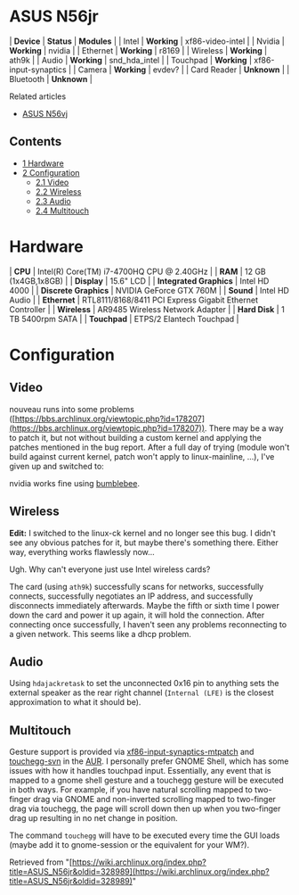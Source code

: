 # ASUS N56jr

| **Device** | **Status** | **Modules** |
| Intel | **Working** | xf86-video-intel |
| Nvidia | **Working** | nvidia |
| Ethernet | **Working** | r8169 |
| Wireless | **Working** | ath9k |
| Audio | **Working** | snd_hda_intel |
| Touchpad | **Working** | xf86-input-synaptics |
| Camera | **Working** | evdev? |
| Card Reader | **Unknown** |
| Bluetooth | **Unknown** |

Related articles

*   [ASUS N56vj](/index.php/ASUS_N56vj "ASUS N56vj")

## Contents

*   [1 Hardware](#Hardware)
*   [2 Configuration](#Configuration)
    *   [2.1 Video](#Video)
    *   [2.2 Wireless](#Wireless)
    *   [2.3 Audio](#Audio)
    *   [2.4 Multitouch](#Multitouch)

# Hardware

| **CPU** | Intel(R) Core(TM) i7-4700HQ CPU @ 2.40GHz |
| **RAM** | 12 GB (1x4GB,1x8GB) |
| **Display** | 15.6" LCD |
| **Integrated Graphics** | Intel HD 4000 |
| **Discrete Graphics** | NVIDIA GeForce GTX 760M |
| **Sound** | Intel HD Audio |
| **Ethernet** | RTL8111/8168/8411 PCI Express Gigabit Ethernet Controller |
| **Wireless** | AR9485 Wireless Network Adapter |
| **Hard Disk** | 1 TB 5400rpm SATA |
| **Touchpad** | ETPS/2 Elantech Touchpad |

# Configuration

## Video

nouveau runs into some problems ([https://bbs.archlinux.org/viewtopic.php?id=178207](https://bbs.archlinux.org/viewtopic.php?id=178207)). There may be a way to patch it, but not without building a custom kernel and applying the patches mentioned in the bug report. After a full day of trying (module won't build against current kernel, patch won't apply to linux-mainline, ...), I've given up and switched to:

nvidia works fine using [bumblebee](/index.php/Bumblebee "Bumblebee").

## Wireless

**Edit:** I switched to the linux-ck kernel and no longer see this bug. I didn't see any obvious patches for it, but maybe there's something there. Either way, everything works flawlessly now...

Ugh. Why can't everyone just use Intel wireless cards?

The card (using `ath9k`) successfully scans for networks, successfully connects, successfully negotiates an IP address, and successfully disconnects immediately afterwards. Maybe the fifth or sixth time I power down the card and power it up again, it will hold the connection. After connecting once successfully, I haven't seen any problems reconnecting to a given network. This seems like a dhcp problem.

## Audio

Using `hdajackretask` to set the unconnected 0x16 pin to anything sets the external speaker as the rear right channel (`Internal (LFE)` is the closest approximation to what it should be).

## Multitouch

Gesture support is provided via [xf86-input-synaptics-mtpatch](https://aur.archlinux.org/packages/xf86-input-synaptics-mtpatch/) and [touchegg-svn](https://aur.archlinux.org/packages/touchegg-svn/) in the [AUR](/index.php/AUR "AUR"). I personally prefer GNOME Shell, which has some issues with how it handles touchpad input. Essentially, any event that is mapped to a gnome shell gesture and a touchegg gesture will be executed in both ways. For example, if you have natural scrolling mapped to two-finger drag via GNOME and non-inverted scrolling mapped to two-finger drag via touchegg, the page will scroll down then up when you two-finger drag up resulting in no net change in position.

The command `touchegg` will have to be executed every time the GUI loads (maybe add it to gnome-session or the equivalent for your WM?).

Retrieved from "[https://wiki.archlinux.org/index.php?title=ASUS_N56jr&oldid=328989](https://wiki.archlinux.org/index.php?title=ASUS_N56jr&oldid=328989)"
